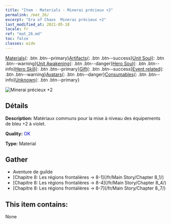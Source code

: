 ```yaml
---
title: "Item - Materials - Minerai précieux +2"
permalink: /mat_26/
excerpt: "Era of Chaos  Minerai précieux +2"
last_modified_at: 2021-05-18
locale: fr
ref: "mat_26.md"
toc: false
classes: wide
---
```

 [Materials](/ItemsFR/){: .btn .btn--primary}[Artifacts](/ItemsFR/Artifacts/){: .btn .btn--success}[Unit Soul](/ItemsFR/UnitSoul/){: .btn .btn--warning}[Unit Awakening](/ItemsFR/UnitAwakening/){: .btn .btn--danger}[Hero Soul](/ItemsFR/HeroSoul/){: .btn .btn--info}[Hero Skill](/ItemsFR/HeroSkill/){: .btn .btn--primary}[Gift](/ItemsFR/Gift/){: .btn .btn--success}[Event related](/ItemsFR/Events/){: .btn .btn--warning}[Avatars](/ItemsFR/Avatars/){: .btn .btn--danger}[Consumables](/ItemsFR/Consumables/){: .btn .btn--info}[Unknown](/ItemsFR/Unknown/){: .btn .btn--primary}

 ![Minerai précieux +2](/images/t/i_cailiao_kuangshi1.png)

## Détails
 **Description:** Matériaux communs pour la mise à niveau des équipements de bleu +2 à violet.

 **Quality:** <span style="color: #0000CD">OK</span>

 **Type:** Material

## Gather

*    Aventure de guilde 
*    [Chapitre 8: Les régions frontalières -> 8-1](/fr/Main Story/Chapter 8_1/) 
*    [Chapitre 8: Les régions frontalières -> 8-4](/fr/Main Story/Chapter 8_4/) 
*    [Chapitre 8: Les régions frontalières -> 8-7](/fr/Main Story/Chapter 8_7/) 

## This item contains:

  None

